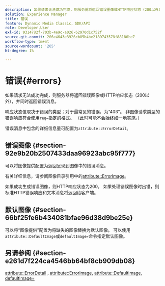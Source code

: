 ```yaml
---
description: 如果请求无法成功完成，则服务器将返回错误图像或HTTP响应状态（200以外），并同时返回错误消息。
solution: Experience Manager
title: 错误
feature: Dynamic Media Classic，SDK/API
role: Developer,User
exl-id: 9314782f-703b-4e9c-a026-62970d1c752f
source-git-commit: 206e4643e3926cb85b4be2189743578f88180be7
workflow-type: tm+mt
source-wordcount: '205'
ht-degree: 1%

---
```


# 错误{#errors}

如果请求无法成功完成，则服务器将返回错误图像或HTTP响应状态（200以外），并同时返回错误消息。

响应状态值取决于错误的类型；对于最常见的错误，为“403”。 非图像请求类型的错误响应符合使用`req=`指定的格式。 （此时可能不会始终如一地实施。）

错误消息中包含的详细信息量可配置为`attribute::ErrorDetail`。

## 错误图像 {#section-92e9b20b2507433daa96923abc95f777}

可以将图像提供配置为返回呈现到图像中的错误消息。

有关详细信息，请参阅图像目录引用中的[attribute::ErrorImage](../../../../../is-api/image-catalog/image-serving-api-ref/c-image-catalog-reference/c-attributes-reference/r-errorimage.md#reference-c494d5d8b2584fe3800f35baabd0292c)。

如果成功生成错误图像，则HTTP响应状态为200。 如果处理错误图像时出错，则标准HTTP错误响应和文本消息将返回给客户端。

## 默认图像 {#section-66bf25fe6b434081bfae96d38d9be25e}

可以将“图像提供”配置为将缺失的图像替换为默认图像。 可以使用`attribute::DefaultImage`或`defaultImage=`命令指定默认图像。

## 另请参阅 {#section-e261d7f224ca4546bb64bf8cb909db08}

[attribute::ErrorDetail](../../../../../is-api/image-catalog/image-serving-api-ref/c-image-catalog-reference/c-attributes-reference/r-errordetail.md#reference-4987c8cddcba4c88960170e49cafc561) ,  [attribute::ErrorImage](../../../../../is-api/image-catalog/image-serving-api-ref/c-image-catalog-reference/c-attributes-reference/r-errorimage.md#reference-c494d5d8b2584fe3800f35baabd0292c),  [attribute::DefaultImage](../../../../../is-api/image-catalog/image-serving-api-ref/c-image-catalog-reference/c-attributes-reference/r-is-cat-defaultimage.md#reference-8e9900e129f54ed68462a3c2fc3bc433),  [defaultImage=](../../../../../is-api/http-ref/image-serving-api-ref/c-http-protocol-reference/c-command-reference/r-is-http-defaultimage.md#reference-209aa6ce830f490483412eb26af67fd2)
